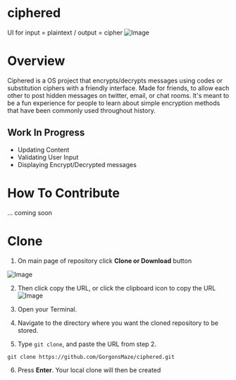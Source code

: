 # ciphered
UI for input = plaintext / output = cipher
![Image](http://i.imgur.com/0bealZ2.png)

# Overview
Ciphered is a OS project that encrypts/decrypts messages using codes or substitution ciphers with a friendly interface. Made for friends, to allow each other to post hidden messages on twitter, email, or chat rooms. It's meant to be a fun experience for people to learn about simple encryption methods that have been commonly used throughout history.


## Work In Progress
* Updating Content
* Validating User Input
* Displaying Encrypt/Decrypted messages


# How To Contribute
 ... coming soon


# Clone
1. On main page of repository click **Clone or Download** button 

![Image](http://i.imgur.com/VU0YMdI.png)

2. Then click copy the URL, or click the clipboard icon to copy the URL 
![Image](http://i.imgur.com/SiPXXFl.png)


3. Open your Terminal.

4. Navigate to the directory where you want the cloned repository to be stored.

5. Type `git clone`, and paste the URL from step 2.
```
git clone https://github.com/GorgonsMaze/ciphered.git
```

6. Press **Enter**. Your local clone will then be created


